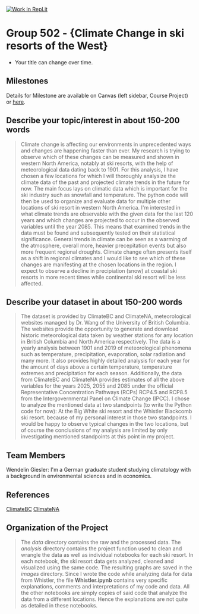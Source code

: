 [![Work in Repl.it](https://classroom.github.com/assets/work-in-replit-14baed9a392b3a25080506f3b7b6d57f295ec2978f6f33ec97e36a161684cbe9.svg)](https://classroom.github.com/online_ide?assignment_repo_id=311722&assignment_repo_type=GroupAssignmentRepo)
# Group 502 - {Climate Change in ski resorts of the West}

- Your title can change over time.

## Milestones

Details for Milestone are available on Canvas (left sidebar, Course Project) or [here](https://firas.moosvi.com/courses/data301/project/milestone01.html).

## Describe your topic/interest in about 150-200 words

>Climate change is affecting our environments in unprecedented ways and changes are happening faster than ever. 
My research is trying to observe which of these changes can be measured and shown in western North America, notably at ski resorts, 
with the help of meteorological data dating back to 1901. For this analysis, 
I have chosen a few locations for which I will thoroughly analysize the climate data of the past and projected climate trends in the future for now. 
The main focus lays on climatic data which is important for the ski industry such as snowfall and temperature.
The python code will then be used to organize and evaluate data for multiple other locations of ski resort in western North America.
I'm interested in what climate trends are observable with the given data for the last 120 years and 
which changes are projected to occur in the observed variables until the year 2085. This means that examined trends 
in the data must be found and subsequently tested on their statistical significance.
General trends in climate can be seen as a warming of the atmosphere, overall more, 
heavier precepitation events but also more frequent regional droughts. Climate change often presents itself 
as a shift in regional climates and I would like to see which of these changes are manifesting at the chosen locations in the region.
I expect to observe a decline in precipiation (snow) at coastal ski resorts in more recent times while continental 
ski resort will be less affected.

## Describe your dataset in about 150-200 words

>The dataset is provided by ClimateBC and ClimateNA, meteorological websites managed by Dr. Wang of the University of British Columbia. 
The websites provide the opportunity to generate and download historic meteorological data taken by weather stations 
for any location in British Columbia and North America respectively. 
The data is a yearly analysis between 1901 and 2019 of meteorological phenomena such as temperature, 
precipitation, evaporation, solar radiation and many more. It also provides highly detailed analysis for each year 
for the amount of days above a certain temperature, temperature extremes and precipitation for each season. 
Additionally, the data from ClimateBC and ClimateNA provides estimates of all the above variables for the years 2025, 
2055 and 2085 under the official Representative Concentration Pathways (RCPs) RCP4.5 and RCP8.5 
from the Intergovernmental Panel on Climate Change (IPCC).
I chose to analyze the mentioned data at two standpoints (to write the Python code for now): 
At the Big White ski resort and the Whistler Blackcomb ski resort.
because of my personal interest in those two standpoints. I would be happy to observe typical changes in the two locations, 
but of course the conclusions of my analysis are limited by only investigating mentioned standpoints at this point in my project.

## Team Members

Wendelin Giesler: I'm a German graduate student studying climatology with a background in environmental sciences and in economics.

## References

[ClimateBC](http://climatebc.ca/)
[ClimateNA](http://climatena.ca/)

## Organization of the Project

>The *data* directory contains the raw and the processed data. The *analysis* directory contains the project function used to clean 
and wrangle the data as well as individual notebooks for each ski resort. In each notebook, the ski resort data gets
analyzed, cleaned and visualized using the same code. The resulting graphs are saved in the *images* directory.
Since I wrote the code while analyzing data for data from Whistler, the file **Whistler.ipynb** contains very specific explanations,
comments and interpretations of my code and data. All the other notebooks are simply copies of said code that analyze the
data from a different locations. Hence the explanations are not quite as detailed in these notebooks.


